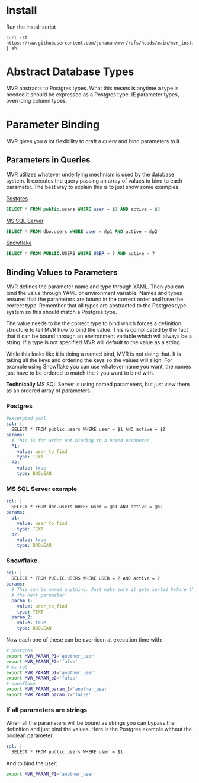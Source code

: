 # Install
Run the install script 
```shell
curl -sf https://raw.githubusercontent.com/johanan/mvr/refs/heads/main/mvr_install.sh | sh
```

# Abstract Database Types
MVR abstracts to Postgres types. What this means is anytime a type is needed it should be expressed as a Postgres type. IE parameter types, overriding column types. 

# Parameter Binding
MVR gives you a lot flexibility to craft a query and bind parameters to it. 

## Parameters in Queries

MVR utilizes whatever underlying mechnism is used by the database system. It executes the query passing an array of values to bind to each parameter. The best way to explain this is to just show some examples.

[Postgres](https://pkg.go.dev/github.com/jackc/pgx/v5#Conn.Prepare)
```sql
SELECT * FROM public.users WHERE user = $1 AND active = $2
```

[MS SQL Server](https://pkg.go.dev/github.com/jackc/pgx/v5#Conn.Prepare)
```sql
SELECT * FROM dbo.users WHERE user = @p1 AND active = @p2
```

[Snowflake](https://pkg.go.dev/github.com/snowflakedb/gosnowflake#hdr-Binding_Parameters)
```sql
SELECT * FROM PUBLIC.USERS WHERE USER = ? AND active = ?
```

## Binding Values to Parameters
MVR defines the parameter name and type through YAML. Then you can bind the value through YAML or environment variable.
Names and types ensures that the parameters are bound in the correct order and have the correct type. Remember that all types are abstracted to the Postgres type system so this should match a Postgres type.

The value needs to be the correct type to bind which forces a definition structure to tell MVR how to bind the value.
This is complicated by the fact that it can be bound through an environment variable which will always be a string. If a type is not specified MVR will default to the value as a string.

While this looks like it is doing a named bind, MVR is not doing that. It is taking all the keys and ordering the keys so the values will align. For example using Snowflake you can use whatever name you want, the names just have to be ordered to match the `?` you want to bind with.

**Technically** MS SQL Server is using named parameters, but just view them as an ordered array of parameters.

### Postgres
```yaml
#excerpted yaml
sql: |
  SELECT * FROM public.users WHERE user = $1 AND active = $2
params:
  # This is for order not binding to a named parameter
  P1:
    value: user_to_find
    type: TEXT
  P2:
    value: true
    type: BOOLEAN
```

### MS SQL Server example
```yaml
sql: |
  SELECT * FROM dbo.users WHERE user = @p1 AND active = @p2
params:
  p1:
    value: user_to_find
    type: TEXT
  p2:
    value: true
    type: BOOLEAN
```
### Snowflake
```yaml
sql: |
  SELECT * FROM PUBLIC.USERS WHERE USER = ? AND active = ?
params:
  # This can be named anything. Just make sure it gets sorted before the 
  # the next parameter
  param_1:
    value: user_to_find
    type: TEXT
  param_2:
    value: true
    type: BOOLEAN
```

Now each one of these can be overriden at execution time with:
```bash
# postgres
export MVR_PARAM_P1='another_user'
export MVR_PARAM_P2='false'
# ms sql
export MVR_PARAM_p1='another_user'
export MVR_PARAM_p2='false'
# snowflake
export MVR_PARAM_param_1='another_user'
export MVR_PARAM_param_2='false'
```

### If all parameters are strings
When all the parameters will be bound as strings you can bypass the definition and just bind the values. Here is the Postgres example without the boolean parameter.

```yaml
sql: |
  SELECT * FROM public.users WHERE user = $1
```
And to bind the user:
```bash
export MVR_PARAM_P1='another_user'
```

